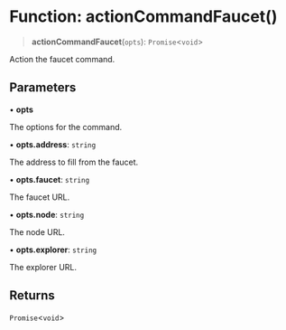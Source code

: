 # Function: actionCommandFaucet()

> **actionCommandFaucet**(`opts`): `Promise`\<`void`\>

Action the faucet command.

## Parameters

• **opts**

The options for the command.

• **opts.address**: `string`

The address to fill from the faucet.

• **opts.faucet**: `string`

The faucet URL.

• **opts.node**: `string`

The node URL.

• **opts.explorer**: `string`

The explorer URL.

## Returns

`Promise`\<`void`\>
